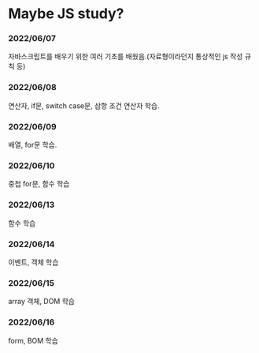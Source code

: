 # Maybe JS study?
### 2022/06/07
자바스크립트를 배우기 위한 여러 기초를 배웠음.(자료형이라던지 통상적인 js 작성 규칙 등)
### 2022/06/08
연산자, if문, switch case문, 삼항 조건 연산자 학습.
### 2022/06/09
배열, for문 학습.
### 2022/06/10
중첩 for문, 함수 학습
### 2022/06/13
함수 학습
### 2022/06/14
이벤트, 객체 학습
### 2022/06/15
array 객체, DOM 학습
### 2022/06/16
form, BOM 학습